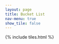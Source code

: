 ```yaml
---
layout: page
title: Bucket List
nav-menu: true
show_tile: false
---
```


<div id="main">
{% include tiles.html %}
</div>
